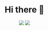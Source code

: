 <div align="center">
  <h1>
    Hi there 👋
  </h1>
</div>

<div align="center">
  <img src="https://media1.tenor.com/m/TU0sO3guo8QAAAAC/metal-slug-hostage.gif" />
  <img src="https://media3.giphy.com/media/v1.Y2lkPTc5MGI3NjExZGZ0MDliMWpzbHY4bXR1bzlpcGVhdHZwcDc3bGg1aWNoNzJkNnMzMSZlcD12MV9pbnRlcm5hbF9naWZfYnlfaWQmY3Q9Zw/B4dt6rXq6nABilHTYM/giphy.gif" />
</div>
